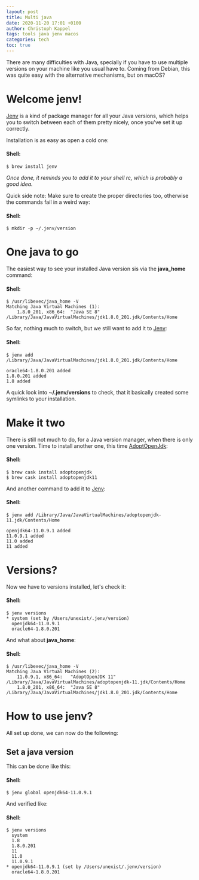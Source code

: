 ```yaml
---
layout: post
title: Multi java
date: 2020-11-20 17:01 +0100
author: Christoph Kappel
tags: tools java jenv macos
categories: tech
toc: true
---
```

There are many difficulties with Java, specially if you have to use multiple versions on
your machine like you usual have to. Coming from Debian, this was quite easy with the
alternative mechanisms, but on macOS?

# Welcome jenv!

[Jenv][1] is a kind of package manager for all your Java versions, which helps you to switch
between each of them pretty nicely, once you've set it up correctly.

Installation is as easy as open a cold one:

#### **Shell:**
```shell
$ brew install jenv
```

*Once done, it reminds you to add it to your shell rc, which is probably a good idea.*

Quick side note: Make sure to create the proper directories too, otherwise the commands fail
in a weird way:

#### **Shell:**
```shell
$ mkdir -p ~/.jenv/version
```

# One java to go

The easiest way to see your installed Java version sis via the **java_home** command:

#### **Shell:**
```shell
$ /usr/libexec/java_home -V
Matching Java Virtual Machines (1):
    1.8.0_201, x86_64:	"Java SE 8"	/Library/Java/JavaVirtualMachines/jdk1.8.0_201.jdk/Contents/Home
```

So far, nothing much to switch, but we still want to add it to [Jenv][1]:

#### **Shell:**
```shell
$ jenv add /Library/Java/JavaVirtualMachines/jdk1.8.0_201.jdk/Contents/Home

oracle64-1.8.0.201 added
1.8.0.201 added
1.8 added
```

A quick look into **~/.jenv/versions** to check, that it basically created some symlinks to your
installation.

# Make it two

There is still not much to do, for a Java version manager, when there is only one version. Time
to install another one, this time [AdoptOpenJdk][2]:

#### **Shell:**
```shell
$ brew cask install adoptopenjdk
$ brew cask install adoptopenjdk11
```

And another command to add it to [Jenv][1]:

#### **Shell:**
```shell
$ jenv add /Library/Java/JavaVirtualMachines/adoptopenjdk-11.jdk/Contents/Home

openjdk64-11.0.9.1 added
11.0.9.1 added
11.0 added
11 added
```

# Versions?

Now we have to versions installed, let's check it:

#### **Shell:**
```shell
$ jenv versions
* system (set by /Users/unexist/.jenv/version)
  openjdk64-11.0.9.1
  oracle64-1.8.0.201
```

And what about **java_home**:

#### **Shell:**
```shell
$ /usr/libexec/java_home -V
Matching Java Virtual Machines (2):
    11.0.9.1, x86_64:	"AdoptOpenJDK 11"	/Library/Java/JavaVirtualMachines/adoptopenjdk-11.jdk/Contents/Home
    1.8.0_201, x86_64:	"Java SE 8"	/Library/Java/JavaVirtualMachines/jdk1.8.0_201.jdk/Contents/Home
```

# How to use jenv?

All set up done, we can now do the following:

## Set a java version

This can be done like this:

#### **Shell:**
```shell
$ jenv global openjdk64-11.0.9.1
```

And verified like:

#### **Shell:**
```shell
$ jenv versions
  system
  1.8
  1.8.0.201
  11
  11.0
  11.0.9.1
* openjdk64-11.0.9.1 (set by /Users/unexist/.jenv/version)
  oracle64-1.8.0.201
```

[1]: https://www.jenv.be/
[2]: https://adoptopenjdk.net/